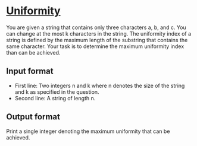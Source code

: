 # [Uniformity][link]

You are given a string that contains only three characters a, b, and c. You can change at the most k characters in the string. The uniformity index of a string is defined by the maximum length of the substring that contains the same character. Your task is to determine the maximum uniformity index than can be achieved.

## Input format

- First line: Two integers n and k where n denotes the size of the string and k as specified in the question.
- Second line: A string of length n.

## Output format

Print a single integer denoting the maximum uniformity that can be achieved.

[link]: https://www.hackerearth.com/practice/algorithms/graphs/graph-representation/practice-problems/algorithm/uniformity-794d7bdc/
